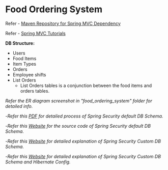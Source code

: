 # Food Ordering System

Refer - [Maven Repository for Spring MVC Dependency](https://mvnrepository.com/artifact/org.springframework/spring-webmvc)

Refer - [Spring MVC Tutorials](https://github.com/in28minutes/SpringMvcStepByStep)

**DB Structure:**
  - Users
  - Food Items
  - Item Types
  - Orders
  - Employee shifts
  - List Orders
    - List Orders tables is a conjunction between the food items and orders tables.

_Refer the ER diagram screenshot in "food_ordering_system" folder for detailed info._

-_Refer this [PDF](http://www.luv2code.com/spring-security-multi-role-pdf) for detailed process of Spring Security default DB Schema._

-_Refer this [Website](http://www.luv2code.com/spring-security-multi-role) for the source code of Spring Security default DB Schema._

-_Refer this [Website](https://www.boraji.com/spring-security-5-custom-userdetailsservice-example) for detailed explanation of Spring Security Custom DB Schema._

-_Refer this [Website](https://o7planning.org/en/11281/spring-mvc-security-with-hibernate-tutorial) for detailed explanation of Spring Security Custom DB Schema and Hibernate Config._
